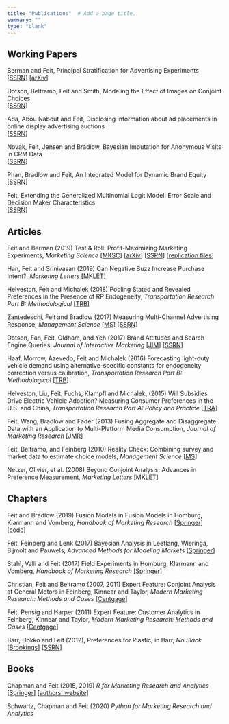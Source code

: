 ```yaml
---
title: "Publications"  # Add a page title.
summary: ""
type: "blank"  
---
```


## Working Papers
Berman and Feit, Principal Stratification for Advertising Experiments  
[[SSRN](https://papers.ssrn.com/sol3/papers.cfm?abstract_id=3140631)] [[arXiv](https://arxiv.org/abs/1911.08438)]   

Dotson, Beltramo, Feit and Smith, Modeling the Effect of Images on Conjoint Choices  
[[SSRN](https://papers.ssrn.com/sol3/papers.cfm?abstract_id=2282570)]   

Ada, Abou Nabout and Feit, Disclosing information about ad placements in online display advertising auctions  
[[SSRN](https://papers.ssrn.com/sol3/papers.cfm?abstract_id=3432728)]  

Novak, Feit, Jensen and Bradlow, Bayesian Imputation for Anonymous Visits in CRM Data  
[[SSRN](https://papers.ssrn.com/sol3/papers.cfm?abstract_id=2700347)]

Phan, Bradlow and Feit, An Integrated Model for Dynamic Brand Equity  
[[SSRN](https://papers.ssrn.com/sol3/papers.cfm?abstract_id=2783557)]

Feit, Extending the Generalized Multinomial Logit Model: Error Scale and Decision Maker Characteristics  
[[SSRN](https://papers.ssrn.com/sol3/papers.cfm?abstract_id=1566068)]  

## Articles
Feit and Berman (2019) Test & Roll: Profit-Maximizing Marketing Experiments, *Marketing Science* [[MKSC](https://doi.org/abs/10.1287/mksc.2019.1194)] [[arXiv](https://arxiv.org/abs/1811.00457)] [[SSRN](https://papers.ssrn.com/sol3/papers.cfm?abstract_id=3274875)] [[replication files](https://eleafeit.github.io/ab_test/)]

Han, Feit and Srinivasan (2019) Can Negative Buzz Increase Purchase Intent?, *Marketing Letters* [[MKLET](https://doi.org/10.1007/s11002-019-09501-y)]

Helveston, Feit and Michalek (2018) Pooling Stated and Revealed Preferences in the Presence of RP Endogeneity, *Transportation Research Part B: Methodological* [[TRB](https://doi.org/10.1016/j.trb.2018.01.010)]

Zantedeschi, Feit and Bradlow (2017) Measuring Multi-Channel Advertising Response, *Management Science* [[MS](https://doi.org/10.1287/mnsc.2016.2451)] [[SSRN](https://papers.ssrn.com/sol3/papers.cfm?abstract_id=2720615)]

Dotson, Fan, Feit,  Oldham, and Yeh (2017) Brand Attitudes and Search Engine Queries, *Journal of Interactive Marketing*   [[JIM](https://doi.org/10.1016/j.intmar.2016.10.002)] [[SSRN](https://papers.ssrn.com/sol3/papers.cfm?abstract_id=2886055)]

Haaf, Morrow, Azevedo, Feit and  Michalek (2016) Forecasting light-duty vehicle demand using alternative-specific constants for endogeneity correction versus calibration, *Transportation Research Part B: Methodological* [[TRB](https://doi.org/10.1016/j.trb.2015.11.012)]

Helveston, Liu, Feit, Fuchs, Klampfl and Michalek, (2015) Will Subsidies Drive Electric Vehicle Adoption? Measuring Consumer Preferences in the U.S. and China, *Transportation Research Part A: Policy and Practice* [[TRA](https://doi.org/10.1016/j.tra.2015.01.002)]

Feit, Wang, Bradlow and Fader (2013) Fusing Aggregate and Disaggregate Data with an Application to Multi-Platform Media Consumption, *Journal of Marketing Research* [[JMR](https://doi.org/10.1509/jmr.11.0431)]

Feit, Beltramo, and Feinberg (2010) Reality Check: Combining survey and market data to estimate choice models, *Management Science*  [[MS](https://doi.org/10.1287/mnsc.1090.1136)]

Netzer, Olivier, et al. (2008) Beyond Conjoint Analysis: Advances in Preference Measurement, *Marketing Letters* [[MKLET](https://doi.org/10.1007/s11002-008-9046-1)]

## Chapters
Feit and Bradlow (2019) Fusion Models in Fusion Models in Homburg, Klarmann and Vomberg, *Handbook of Marketing Research*  [[Springer](https://doi.org/10.1007/978-3-319-05542-8_9-1)] [[code](https://github.com/eleafeit/data_fusion)]

Feit, Feinberg and Lenk (2017) Bayesian Analysis in Leeflang, Wieringa, Bijmolt and Pauwels, *Advanced Methods for Modeling Markets* [[Springer](https://doi.org/10.1007/978-3-319-53469-5)]

Stahl, Valli and Feit (2017) Field Experiments in Homburg, Klarmann and Vomberg, *Handbook of Marketing Research* [[Springer](https://doi.org/10.1007/978-3-319-05542-8_3-1)]

Christian, Feit and Beltramo (2007, 2011) Expert Feature: Conjoint Analysis at General Motors in Feinberg, Kinnear and Taylor, *Modern Marketing Research: Methods and Cases* [[Centgage](https://www.cengage.com/c/modern-marketing-research-concepts-methods-and-cases-2e-feinberg/9781133188964/)]

Feit, Pensig and Harper (2011) Expert Feature: Customer Analytics in Feinberg, Kinnear and Taylor, *Modern Marketing Research: Methods and Cases* [[Centgage](https://www.cengage.com/c/modern-marketing-research-concepts-methods-and-cases-2e-feinberg/9781133188964/)]

Barr, Dokko and Feit (2012), Preferences for Plastic, in Barr, *No Slack* [[Brookings]()] [[SSRN](https://papers.ssrn.com/sol3/papers.cfm?abstract_id=1810082)]


## Books
Chapman and Feit (2015, 2019) *R for Marketing Research and Analytics* [[Springer](https://doi.org/10.1007/978-3-319-14436-8)] [[authors' website](http://r-marketing.r-forge.r-project.org/)]

Schwartz, Chapman and Feit (2020) *Python for Marketing Research and Analytics*


